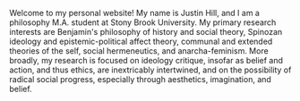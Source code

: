 <p>Welcome to my personal website! My name is Justin Hill, and I am a philosophy M.A. student at Stony Brook University. My primary research interests are Benjamin's philosophy of history and social theory, Spinozan ideology and epistemic-political affect theory, communal and extended theories of the self, social hermeneutics, and anarcha-feminism. More broadly, my research is focused on ideology critique, insofar as belief and action, and thus ethics, are inextricably intertwined, and on the possibility of radical social progress, especially through aesthetics, imagination, and belief.</p>
